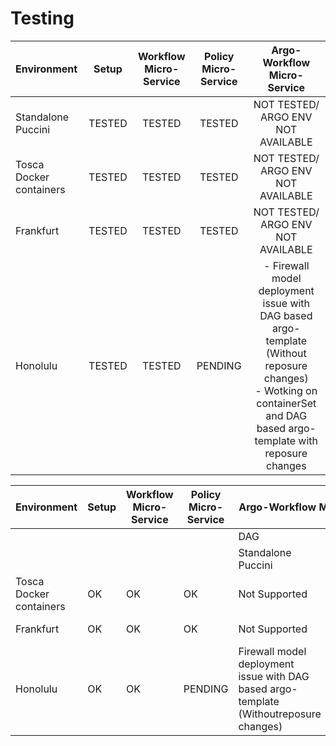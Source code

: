 # Testing 

| Environment             | Setup  | Workflow Micro-Service | Policy Micro-Service |       Argo-Workflow Micro-Service        |
| :---------------------- | :----: | :--------------------: | :------------------: | :--------------------------------------: |
| Standalone Puccini      | TESTED |         TESTED         |        TESTED        |     NOT TESTED/ ARGO ENV NOT AVAILABLE   |
| Tosca Docker containers | TESTED |         TESTED         |        TESTED        |     NOT TESTED/ ARGO ENV NOT AVAILABLE   |
| Frankfurt               | TESTED |         TESTED         |        TESTED        |     NOT TESTED/ ARGO ENV NOT AVAILABLE   |
| Honolulu                | TESTED |         TESTED         |        PENDING       | - Firewall model deployment issue with                                                                                       DAG based argo-template (Without                                                                                       reposure changes)<br>- Wotking on                                                                                       containerSet and DAG based                                                                                       argo-template with reposure changes    |
<table>
  <thead>
    <tr>
      <th>Environment</th>
      <th>Setup</th>
      <th>Workflow Micro-Service</th>
      <th>Policy Micro-Service</th>
	  <th colspan="2">Argo-Workflow Micro-Service</th>
    </tr>
  </thead>
  <tbody>
    <tr>
	  <td rowspan="2"></td>
      <td rowspan="2"></td>
      <td rowspan="2"></td>
      <td rowspan="2"></td>
	  <td>DAG</td>
	  <td>containerSet</td>
	</tr>
    <tr>
      <td>Standalone Puccini</td>
      <td>OK</td>
      <td>OK</td>
      <td>OK</td>
	  <td>Not Supported</td>
	  <td>Not Supported</td>
    </tr>
    <tr>
      <td>Tosca Docker containers</td>
	  <td>OK</td>
	  <td>OK</td>
	  <td>OK</td>
	  <td>Not Supported</td>
	  <td>Not Supported</td>
    </tr>
    <tr>
      <td>Frankfurt</td>
	  <td>OK</td>
	  <td>OK</td>
	  <td>OK</td>
	  <td>Not Supported</td>
	  <td>Not Supported</td>
    </tr>
	<tr>
      <td>Honolulu</td>
	  <td>OK</td>
	  <td>OK</td>
	  <td>PENDING</td>
	  <td>Firewall model deployment issue with DAG based argo-template (Withoutreposure changes)</td>
	  <td>PENDING</td>
    </tr>
  </tbody>
</table>
